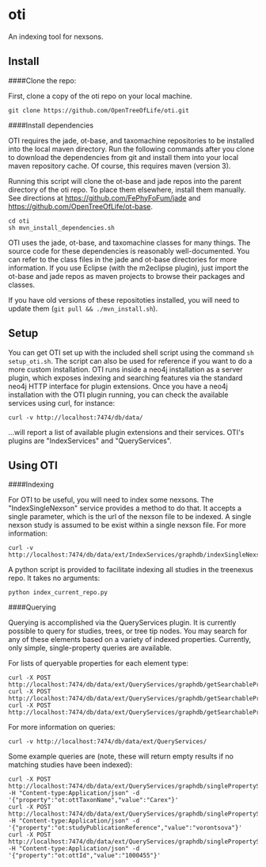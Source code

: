 oti
===

An indexing tool for nexsons.

Install
-----

####Clone the repo:

First, clone a copy of the oti repo on your local machine.

```
git clone https://github.com/OpenTreeOfLife/oti.git
```

####Install dependencies

OTI requires the jade, ot-base, and taxomachine repositories to be installed into the local maven directory. Run the following commands after you clone to download the dependencies from git and install them into your local maven repository cache. Of course, this requires maven (version 3).

Running this script will clone the ot-base and jade repos into the parent directory of the oti repo. To place them elsewhere, install them manually. See directions at https://github.com/FePhyFoFum/jade and https://github.com/OpenTreeOfLife/ot-base.

```
cd oti
sh mvn_install_dependencies.sh
```

OTI uses the jade, ot-base, and taxomachine classes for many things. The source code for these dependencies is reasonably well-documented. You can refer to the class files in the jade and ot-base directories for more information. If you use Eclipse (with the m2eclipse plugin), just import the ot-base and jade repos as maven projects to browse their packages and classes.

If you have old versions of these repositoties installed, you will need to update them (```git pull && ./mvn_install.sh```).

Setup
-----

You can get OTI set up with the included shell script using the command ```sh setup_oti.sh```. The script can also be used for reference if you want to do a more custom installation. OTI runs inside a neo4j installation as a server plugin, which exposes indexing and searching features via the standard neo4j HTTP interface for plugin extensions. Once you have a neo4j installation with the OTI plugin running, you can check the available services using curl, for instance:

```
curl -v http://localhost:7474/db/data/
```

...will report a list of available plugin extensions and their services. OTI's plugins are "IndexServices" and "QueryServices".

Using OTI
-----

####Indexing

For OTI to be useful, you will need to index some nexsons. The "IndexSingleNexson" service provides a method to do that. It accepts a single parameter, which is the url of the nexson file to be indexed. A single nexson study is assumed to be exist within a single nexson file. For more information:

```
curl -v http://localhost:7474/db/data/ext/IndexServices/graphdb/indexSingleNexson
```

A python script is provided to facilitate indexing all studies in the treenexus repo. It takes no arguments:

```
python index_current_repo.py
```

####Querying

Querying is accomplished via the QueryServices plugin. It is currently possible to query for studies, trees, or tree tip nodes. You may search for any of these elements based on a variety of indexed properties. Currently, only simple, single-property queries are available.

For lists of queryable properties for each element type:

```
curl -X POST http://localhost:7474/db/data/ext/QueryServices/graphdb/getSearchablePropertiesForStudies
curl -X POST http://localhost:7474/db/data/ext/QueryServices/graphdb/getSearchablePropertiesForTrees
curl -X POST http://localhost:7474/db/data/ext/QueryServices/graphdb/getSearchablePropertiesForTreeNodes
```

For more information on queries:

```
curl -v http://localhost:7474/db/data/ext/QueryServices/
```

Some example queries are (note, these will return empty results if no matching studies have been indexed):

```
curl -X POST http://localhost:7474/db/data/ext/QueryServices/graphdb/singlePropertySearchForTrees/ -H "Content-type:Application/json" -d '{"property":"ot:ottTaxonName","value":"Carex"}'
curl -X POST http://localhost:7474/db/data/ext/QueryServices/graphdb/singlePropertySearchForStudies/ -H "Content-type:Application/json" -d '{"property":"ot:studyPublicationReference","value":"vorontsova"}'
curl -X POST http://localhost:7474/db/data/ext/QueryServices/graphdb/singlePropertySearchForTreeNodes/ -H "Content-type:Application/json" -d '{"property":"ot:ottId","value":"1000455"}'
```
